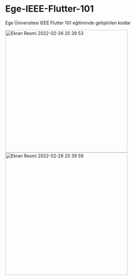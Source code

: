 # Ege-IEEE-Flutter-101
 
Ege Üniversitesi IEEE Flutter 101 eğitiminde geliştirilen kodlar


<img width="388" alt="Ekran Resmi 2022-02-26 20 39 53" src="https://user-images.githubusercontent.com/13748518/155858402-8b05570e-a990-48c5-a85a-22dd576c5de0.png">      <img width="388" alt="Ekran Resmi 2022-02-26 20 39 59" src="https://user-images.githubusercontent.com/13748518/155858404-1317eba7-b9c3-4b5f-a0f5-f5685a736df3.png">
